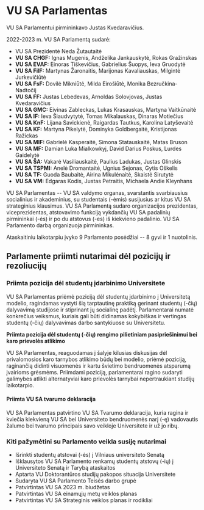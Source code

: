# VU SA Parlamentas

VU SA Parlamentui pirmininkavo Justas Kvedaravičius.

2022-2023 m. VU SA Parlamentą sudarė:

- VU SA Prezidentė Neda Žutautaitė
- **VU SA CHGF:** Ignas Mugenis, Andželika Jankauskytė, Rokas Gražinskas
- **VU SA EVAF:** Einoras Tiškevičius, Gabrielius Šuopys, Ieva Gruodytė
- **VU SA FilF:** Martynas Žaronaitis, Marijonas Kavaliauskas, Milgintė Jurkevičiūtė
- **VU SA FsF:** Dovilė Mikniūtė, Milda Eirošiūtė, Monika Bezručkina-Nadtočij
- **VU SA FF:** Justas Lebedevas, Arnoldas Solovjovas, Justas Kvedaravičius
- **VU SA GMC:** Eivinas Zableckas, Lukas Krasauskas, Martyna Vaitkūnaitė
- **VU SA IF:** Ieva Šiaudvytytė, Tomas Mikalauskas, Dinaras Motiečius
- **VU SA KnF:** Lijana Savickienė, Raigardas Tautkus, Karolina Latyševaitė
- **VU SA KF:** Martyna Pikelytė, Dominyka Goldbergaitė, Kristijonas Ražickas
- **VU SA MIF:** Gabrielė Kasperaitė, Simona Statauskaitė, Matas Bruson
- **VU SA MF:** Damian Luka Mialkowkyj, David Darius Poskus, Lurdes Gaidelytė
- **VU SA ŠA:** Vakarė Vasiliauskaitė, Paulius Ladukas, Justas Glinskis
- **VU SA TSPMI:** Anelė Dromantaitė, Ugnius Sejonas, Gytis Oškelis
- **VU SA TF:** Guoda Baubaitė, Airina Mikulėnaitė, Skaistė Sirutytė
- **VU SA VM:** Edgaras Kodis, Justas Petraitis, Michaela Andie Kleynhans

VU SA Parlamentas -- VU SA valdymo organas, svarstantis svarbiausius
socialinius ir akademinius, su studentais (-ėmis) susijusius ar kitus VU
SA strateginius klausimus. VU SA Parlamentą sudaro organizacijos
prezidentas, viceprezidentas, atstovavimo funkciją vykdančių VU SA
padalinių pirmininkai (-ės) ir po du atstovus (-es) iš kiekvieno
padalinio. VU SA Parlamento darbą organizuoja pirmininkas.

Ataskaitiniu laikotarpiu įvyko 9 Parlamento posėdžiai -- 8 gyvi ir 1
nuotolinis.

## Parlamente priimti nutarimai dėl pozicijų ir rezoliucijų

### Priimta pozicija dėl studentų įdarbinimo Universitete

VU SA Parlamentas priėmė poziciją dėl studentų įdarbinimo į Universitetą
modelio, ragindamas vystyti šią tarptautinę praktiką gerinant studentų
(-čių) dalyvavimą studijose ir stiprinant jų socialinę padėtį.
Parlamentarai numatė konkrečius veiksmus, kuriais gali būti didinamas
kokybiškas ir vertingas studentų (-čių) dalyvavimas darbo santykiuose su
Universitetu.

**Priimta pozicija dėl studentų (-čių) rengimo pilietiniam
pasipriešinimui bei karo prievolės atlikimo**

VU SA Parlamentas, reaguodamas į šalyje kilusias diskusijas dėl
privalomosios karo tarnybos atlikimo būdų bei modelio, priėmė poziciją,
raginančią didinti visuomenės ir kartu švietimo bendruomenės atsparumą
įvairioms grėsmėms. Priimdami poziciją, parlamentarai ragino sudaryti
galimybes atlikti alternatyviai karo prievolės tarnybai nepertraukiant
studijų laikotarpio.

#### Priimta VU SA tvarumo deklaracija

VU SA Parlamentas patvirtino VU SA Tvarumo deklaracija, kuria ragina ir
kviečia kiekvieną VU SA bei Universiteto bendruomenės narį (-ę)
vadovautis žalumo bei tvarumo principais savo veikloje Universitete ir
už jo ribų.

### Kiti pažymėtini su Parlamento veikla susiję nutarimai

- Išrinkti studentų atstovai (-ės) į Vilniaus universiteto Senatą
- Išklausytos VU SA Parlamento renkamų studentų atstovų (-ių) į Universiteto Senatą
ir Tarybą ataskaitos
- Aptarta VU Doktorantūros studijų pakopos situacija Universitete
- Sudaryta VU SA Parlamento Teisės darbo grupė
- Patvirtintas VU SA 2023 m. biudžetas
- Patvirtintas VU SA einamųjų metų veiklos planas
- Patvirtintas VU SA Strateginis veiklos planas ir rodikliai
